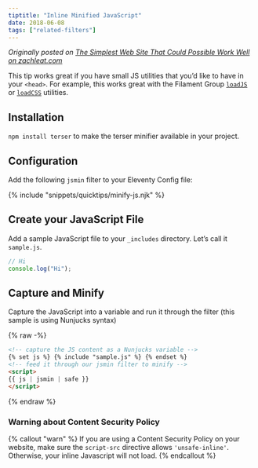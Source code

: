 ```yaml
---
tiptitle: "Inline Minified JavaScript"
date: 2018-06-08
tags: ["related-filters"]
---
```


_Originally posted on [The Simplest Web Site That Could Possible Work Well on zachleat.com](https://www.zachleat.com/web/that-could-possibly-work/)_

This tip works great if you have small JS utilities that you’d like to have in your `<head>`. For example, this works great with the Filament Group [`loadJS`](https://github.com/filamentgroup/loadJS) or [`loadCSS`](https://github.com/filamentgroup/loadCSS) utilities.

## Installation

`npm install terser` to make the terser minifier available in your project.

## Configuration

Add the following `jsmin` filter to your Eleventy Config file:

{% include "snippets/quicktips/minify-js.njk" %}

## Create your JavaScript File

Add a sample JavaScript file to your `_includes` directory. Let’s call it `sample.js`.

```js
// Hi
console.log("Hi");
```

## Capture and Minify

Capture the JavaScript into a variable and run it through the filter (this sample is using Nunjucks syntax)

{% raw -%}

```html
<!-- capture the JS content as a Nunjucks variable -->
{% set js %} {% include "sample.js" %} {% endset %}
<!-- feed it through our jsmin filter to minify -->
<script>
{{ js | jsmin | safe }}
</script>
```

{% endraw %}

### Warning about Content Security Policy

{% callout "warn" %}
If you are using a Content Security Policy on your website, make sure the <code>script-src</code> directive allows <code>'unsafe-inline'</code>. Otherwise, your inline Javascript will not load.
{% endcallout %}
